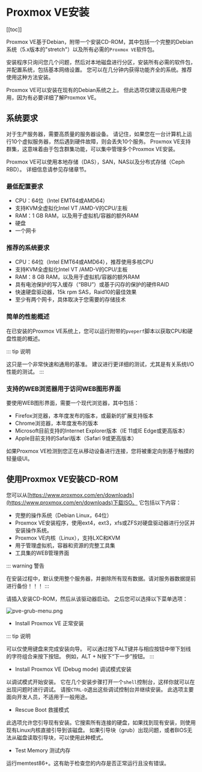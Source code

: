 # Proxmox VE安装


[[toc]]



Proxmox VE基于Debian，附带一个安装CD-ROM，其中包括一个完整的Debian系统（5.x版本的"stretch"）以及所有必需的`Proxmox VE`软件包。

安装程序只询问您几个问题，然后对本地磁盘进行分区，安装所有必需的软件包，并配置系统，包括基本网络设置。 您可以在几分钟内获得功能齐全的系统。推荐使用这种方法安装。

Proxmox VE可以安装在现有的Debian系统之上。 但此选项仅建议高级用户使用，因为有必要详细了解Proxmox VE。


## 系统要求


对于生产服务器，需要高质量的服务器设备。 请记住，如果您在一台计算机上运行10个虚拟服务器，然后遇到硬件故障，则会丢失10个服务。 Proxmox VE支持群集，这意味着由于包含群集功能，可以集中管理多个Proxmox VE安装。

Proxmox VE可以使用本地存储（DAS），SAN，NAS以及分布式存储（Ceph RBD）。 详细信息请参见存储章节。

### 最低配置要求


- CPU：64位（Intel EMT64或AMD64）
- 支持KVM全虚拟化Intel VT /AMD-V的CPU/主板
- RAM：1 GB RAM，以及用于虚拟机/容器的额外RAM
- 硬盘
- 一个网卡

### 推荐的系统要求


- CPU：64位（Intel EMT64或AMD64），推荐使用多核CPU
- 支持KVM全虚拟化Intel VT /AMD-V的CPU/主板
- RAM：8 GB RAM，以及用于虚拟机/容器的额外RAM
- 具有电池保护的写入缓存（“BBU”）或基于闪存的保护的硬件RAID
- 快速硬盘驱动器，15k rpm SAS，Raid10的最佳效果
- 至少有两个网卡，具体取决于您需要的存储技术

### 简单的性能概述


在已安装的Proxmox VE系统上，您可以运行附带的`pveperf`脚本以获取CPU和硬盘性能的概述。

::: tip 说明

这只是一个非常快速和通用的基准。 建议进行更详细的测试，尤其是有关系统I/O性能的测试。
:::
    
### 支持的WEB浏览器用于访问WEB图形界面


要使用WEB图形界面，需要一个现代浏览器，其中包括：

- Firefox浏览器，本年度发布的版本，或最新的扩展支持版本
- Chrome浏览器，本年度发布的版本
- Microsoft目前支持的Internet Explorer版本（IE 11或IE Edge或更高版本）
- Apple目前支持的Safari版本（Safari 9或更高版本）

如果Proxmox VE检测到您正在从移动设备进行连接，您将被重定向到基于触摸的轻量级UI。


## 使用Proxmox VE安装CD-ROM


您可以从[https://www.proxmox.com/en/downloads](https://www.proxmox.com/en/downloads)下载ISO。 它包括以下内容：

- 完整的操作系统（Debian Linux，64位）
- Proxmox VE安装程序，使用ext4，ext3，xfs或ZFS对硬盘驱动器进行分区并安装操作系统。
- Proxmox VE内核（Linux），支持LXC和KVM
- 用于管理虚拟机，容器和资源的完整工具集
- 工具集的WEB管理界面


::: warning 警告

在安装过程中，默认使用整个服务器，并删除所有现有数据。请对服务器数据提前进行备份！！！
:::   
    
请插入安装CD-ROM，然后从该驱动器启动。 之后您可以选择以下菜单选项：

![pve-grub-menu.png](https://meizhaohui.gitee.io/imagebed/img/pve-grub-menu.png)


- Install Proxmox VE 正常安装

::: tip 说明

可以仅使用键盘来完成安装向导。 可以通过按下ALT键并与相应按钮中带下划线的字符组合来按下按钮。 例如，ALT + N按下“下一步”按钮。
:::

- Install Proxmox VE (Debug mode) 调试模式安装

以调试模式开始安装。 它在几个安装步骤打开一个`shell`控制台，这样你就可以在出现问题时进行调试。 请按`CTRL-D`退出这些调试控制台并继续安装。 此选项主要面向开发人员，不适用于一般用途。
  
- Rescue Boot 救援模式

此选项允许您引导现有安装。它搜索所有连接的硬盘，如果找到现有安装，则使用现有Linux内核直接引导到该磁盘。 如果引导块（grub）出现问题，或者BIOS无法从磁盘读取引导块，可以使用此种模式。
    
- Test Memory 测试内存

运行memtest86+。这有助于检查您的内存是否正常运行且没有错误。
  
